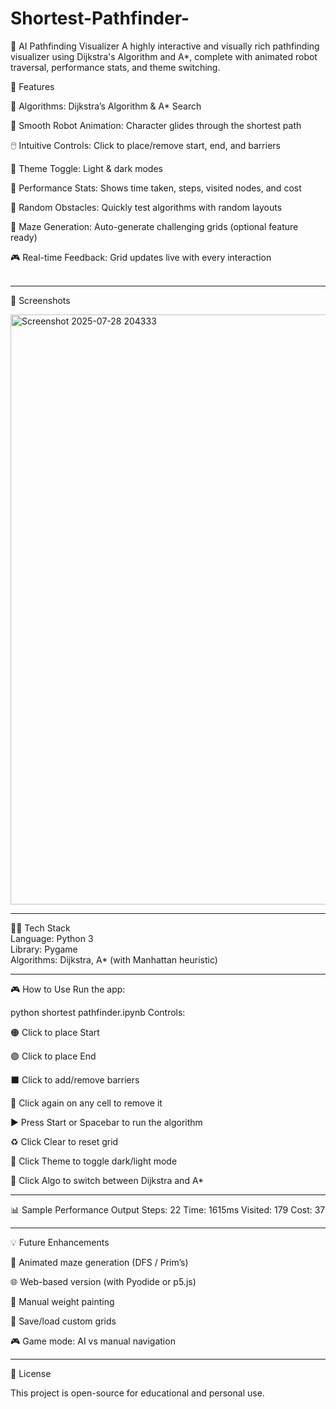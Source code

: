 # Shortest-Pathfinder-
🧠 AI Pathfinding Visualizer
A highly interactive and visually rich pathfinding visualizer using Dijkstra's Algorithm and A*, complete with animated robot traversal, performance stats, and theme switching.


🚀 Features

🎯 Algorithms: Dijkstra’s Algorithm & A* Search

🤖 Smooth Robot Animation: Character glides through the shortest path

🖱️ Intuitive Controls: Click to place/remove start, end, and barriers

🌌 Theme Toggle: Light & dark modes

🔢 Performance Stats: Shows time taken, steps, visited nodes, and cost

🎲 Random Obstacles: Quickly test algorithms with random layouts

🧱 Maze Generation: Auto-generate challenging grids (optional feature ready)

🎮 Real-time Feedback: Grid updates live with every interaction <br/> <br/><hr/>

📸 Screenshots

<img width="793" height="944" alt="Screenshot 2025-07-28 204333" src="https://github.com/user-attachments/assets/3f553b57-65c2-49a5-9f3b-53c260475dfa" />
<hr/>

🧑‍💻 Tech Stack<br/>
Language: Python 3<br/>
Library: Pygame<br/>
Algorithms: Dijkstra, A* (with Manhattan heuristic)<br/>
<hr/>

🎮 How to Use
Run the app:

python shortest pathfinder.ipynb
Controls:

🟠 Click to place Start

🟣 Click to place End

⬛ Click to add/remove barriers

🔄 Click again on any cell to remove it

▶️ Press Start or Spacebar to run the algorithm

♻️ Click Clear to reset grid

🌌 Click Theme to toggle dark/light mode

🔀 Click Algo to switch between Dijkstra and A*

<hr/>

📊 Sample Performance Output
Steps: 22      Time: 1615ms     Visited: 179     Cost: 37

<hr/>

💡 Future Enhancements

🎥 Animated maze generation (DFS / Prim’s)

🌐 Web-based version (with Pyodide or p5.js)

🧱 Manual weight painting

📁 Save/load custom grids

🎮 Game mode: AI vs manual navigation

<hr/>

📜 License

This project is open-source for educational and personal use.

